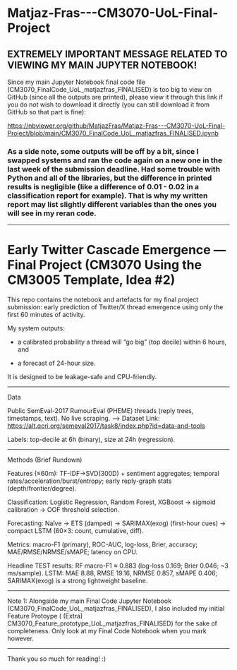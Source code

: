# Matjaz-Fras---CM3070-UoL-Final-Project
## EXTREMELY IMPORTANT MESSAGE RELATED TO VIEWING MY MAIN JUPYTER NOTEBOOK!

Since my main Jupyter Notebook final code file (CM3070_FinalCode_UoL_matjazfras_FINALISED) is too big to view on GitHub (since all the outputs are printed), please view it through this link if you do not wish to download it directly (you can still download it from GitHub so that part is fine):

https://nbviewer.org/github/MatjazFras/Matjaz-Fras---CM3070-UoL-Final-Project/blob/main/CM3070_FinalCode_UoL_matjazfras_FINALISED.ipynb

### As a side note, some outputs will be off by a bit, since I swapped systems and ran the code again on a new one in the last week of the submission deadline. Had some trouble with Python and all of the libraries, but the difference in printed results is negligible (like a difference of 0.01 - 0.02 in a classification report for example). That is why my written report may list slightly different variables than the ones you will see in my reran code.
----------
# Early Twitter Cascade Emergence — Final Project (CM3070 Using the CM3005 Template, Idea #2)

This repo contains the notebook and artefacts for my final project submission: early prediction of Twitter/X thread emergence using only the first 60 minutes of activity. 

My system outputs:

* a calibrated probability a thread will “go big” (top decile) within 6 hours, and

* a forecast of 24-hour size.

It is designed to be leakage-safe and CPU-friendly.

----------

Data

Public SemEval-2017 RumourEval (PHEME) threads (reply trees, timestamps, text). No live scraping. 
--> Dataset Link: https://alt.qcri.org/semeval2017/task8/index.php?id=data-and-tools

Labels: top-decile at 6h (binary), size at 24h (regression).


----------

Methods (Brief Rundown)

Features (≤60m): TF-IDF→SVD(300D) + sentiment aggregates; temporal rates/acceleration/burst/entropy; early reply-graph stats (depth/frontier/degree).

Classification: Logistic Regression, Random Forest, XGBoost → sigmoid calibration → OOF threshold selection.

Forecasting: Naïve → ETS (damped) → SARIMAX(exog) (first-hour cues) → compact LSTM (60×3: count, cumulative, diff).

Metrics: macro-F1 (primary), ROC-AUC, log-loss, Brier, accuracy; MAE/RMSE/NRMSE/sMAPE; latency on CPU.

Headline TEST results: RF macro-F1 ≈ 0.883 (log-loss 0.169; Brier 0.046; ~3 ms/sample).
LSTM: MAE 8.88, RMSE 19.16, NRMSE 0.857, sMAPE 0.406; SARIMAX(exog) is a strong lightweight baseline.

----------

Note 1: Alongside my main Final Code Jupyter Notebook (CM3070_FinalCode_UoL_matjazfras_FINALISED), I also included my initial Feature Protoype ( (Extra) CM3070_Feature_prototype_UoL_matjazfras_FINALISED) for the sake of completeness. Only look at my Final Code Notebook when you mark however.

----------

Thank you so much for reading! :)


